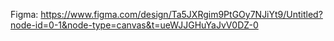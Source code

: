 Figma: https://www.figma.com/design/Ta5JXRgim9PtGOy7NJiYt9/Untitled?node-id=0-1&node-type=canvas&t=ueWJJGHuYaJvV0DZ-0
